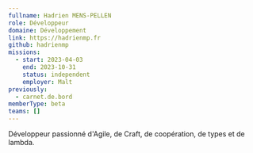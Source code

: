 ```yaml
---
fullname: Hadrien MENS-PELLEN
role: Développeur
domaine: Développement
link: https://hadrienmp.fr
github: hadrienmp
missions:
  - start: 2023-04-03
    end: 2023-10-31
    status: independent
    employer: Malt
previously:
  - carnet.de.bord
memberType: beta
teams: []
---
```

Développeur passionné d'Agile, de Craft, de coopération, de types et de lambda.